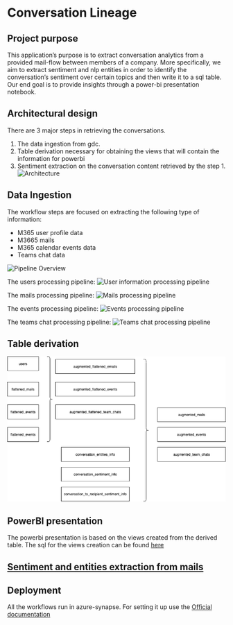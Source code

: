 # Conversation Lineage

## Project purpose
This application’s purpose is to extract conversation analytics from a provided mail-flow between members of a company.
More specifically, we aim to extract sentiment and nlp entities in order to identify the conversation’s sentiment over certain topics and then write it to a sql table. 
Our end goal is to provide insights through a power-bi presentation notebook.

## Architectural design

There are 3 major steps in retrieving the conversations.
1) The data ingestion from gdc.
2) Table derivation necessary for obtaining the views that will contain the information for powerbi
3) Sentiment extraction on the conversation content retrieved by the step 1. 
![Architecture](./docs/Diagram-Architecture.png)

## Data Ingestion

The workflow steps are focused on extracting the following type of information:
- M365 user profile data
- M3665 mails
- M365 calendar events data
- Teams chat data


![Pipeline Overview](./docs/generating_pipeline.png)


The users processing pipeline:
![User information processing pipeline](./docs/pipeline_process_users_data.png)

The mails processing pipeline:
![Mails processing pipeline](./docs/pipeline_process_emails_data.png)

The events processing pipeline:
![Events processing pipeline](./docs/pipeline_process_events_data.png)

The teams chat processing pipeline:
![Teams chat processing pipeline](./docs/pipeline_process_teams_chat_data.png)


## Table derivation

![Flow ](./docs/Conversation%20Lineage%20Table%20Derivation.png)

## PowerBI presentation
The powerbi presentation is based on the views created from the derived table.
The sql for the views creation can be found [here](./sql/views_creation_sql.sql)
 
## [Sentiment and entities extraction from mails](./pyconvli/README.MD)

## Deployment

All the workflows run in azure-synapse. For setting it up use the [Official documentation](https://docs.microsoft.com/en-us/azure/synapse-analytics/get-started-create-workspace)

